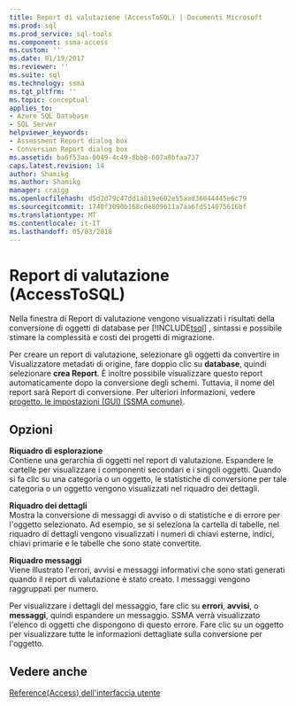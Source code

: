 ```yaml
---
title: Report di valutazione (AccessToSQL) | Documenti Microsoft
ms.prod: sql
ms.prod_service: sql-tools
ms.component: ssma-access
ms.custom: ''
ms.date: 01/19/2017
ms.reviewer: ''
ms.suite: sql
ms.technology: ssma
ms.tgt_pltfrm: ''
ms.topic: conceptual
applies_to:
- Azure SQL Database
- SQL Server
helpviewer_keywords:
- Assessment Report dialog box
- Conversion Report dialog box
ms.assetid: ba6f53aa-0049-4c49-8bb8-607a8bfaa737
caps.latest.revision: 14
author: Shamikg
ms.author: Shamikg
manager: craigg
ms.openlocfilehash: d5d2d79c47dd1a819e602e55aad36844445e6c79
ms.sourcegitcommit: 1740f3090b168c0e809611a7aa6fd514075616bf
ms.translationtype: MT
ms.contentlocale: it-IT
ms.lasthandoff: 05/03/2018
---
```

# <a name="assessment-report-accesstosql"></a>Report di valutazione (AccessToSQL)
Nella finestra di Report di valutazione vengono visualizzati i risultati della conversione di oggetti di database per [!INCLUDE[tsql](../../includes/tsql_md.md)] , sintassi e possibile stimare la complessità e costi dei progetti di migrazione.  
  
Per creare un report di valutazione, selezionare gli oggetti da convertire in Visualizzatore metadati di origine, fare doppio clic su **database**, quindi selezionare **crea Report**. È inoltre possibile visualizzare questo report automaticamente dopo la conversione degli schemi. Tuttavia, il nome del report sarà Report di conversione. Per ulteriori informazioni, vedere [progetto. le impostazioni (GUI) (SSMA comune)](http://msdn.microsoft.com/en-us/cf06baf1-8714-48a3-95dc-781f6ca53693).  
  
## <a name="options"></a>Opzioni  
**Riquadro di esplorazione**  
Contiene una gerarchia di oggetti nel report di valutazione. Espandere le cartelle per visualizzare i componenti secondari e i singoli oggetti. Quando si fa clic su una categoria o un oggetto, le statistiche di conversione per tale categoria o un oggetto vengono visualizzati nel riquadro dei dettagli.  
  
**Riquadro dei dettagli**  
Mostra la conversione di messaggi di avviso o di statistiche e di errore per l'oggetto selezionato. Ad esempio, se si seleziona la cartella di tabelle, nel riquadro di dettagli vengono visualizzati i numeri di chiavi esterne, indici, chiavi primarie e le tabelle che sono state convertite.  
  
**Riquadro messaggi**  
Viene illustrato l'errori, avvisi e messaggi informativi che sono stati generati quando il report di valutazione è stato creato. I messaggi vengono raggruppati per numero.  
  
Per visualizzare i dettagli del messaggio, fare clic su **errori**, **avvisi**, o **messaggi**, quindi espandere un messaggio. SSMA verrà visualizzato l'elenco di oggetti che dispongono di questo errore. Fare clic su un oggetto per visualizzare tutte le informazioni dettagliate sulla conversione per l'oggetto.  
  
## <a name="see-also"></a>Vedere anche  
[Reference(Access) dell'interfaccia utente](http://msdn.microsoft.com/en-us/af24c303-4a41-449b-9c86-d6558a97e839)  
  
